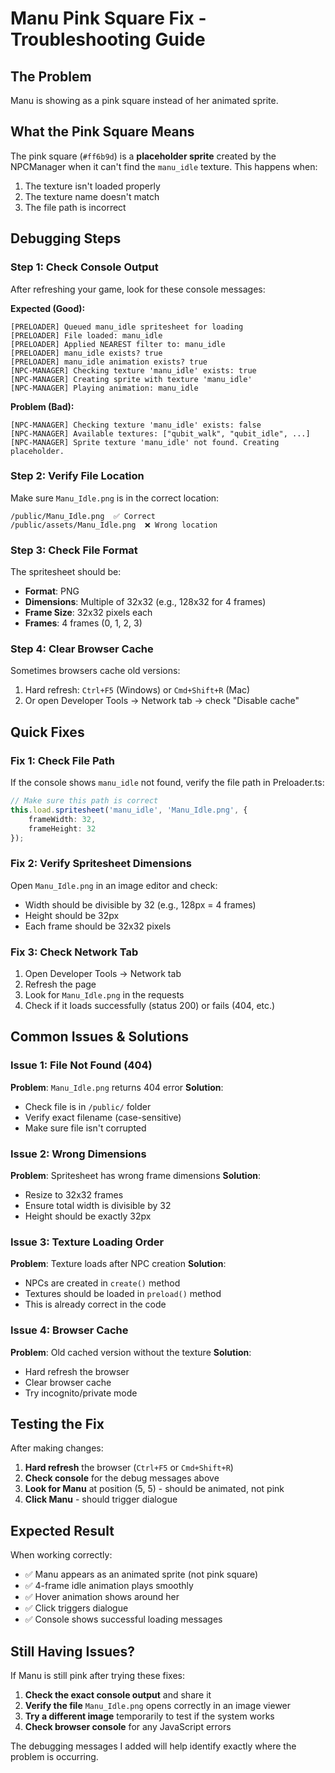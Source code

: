 # Manu Pink Square Fix - Troubleshooting Guide

## The Problem
Manu is showing as a pink square instead of her animated sprite.

## What the Pink Square Means
The pink square (`#ff6b9d`) is a **placeholder sprite** created by the NPCManager when it can't find the `manu_idle` texture. This happens when:

1. The texture isn't loaded properly
2. The texture name doesn't match
3. The file path is incorrect

## Debugging Steps

### Step 1: Check Console Output
After refreshing your game, look for these console messages:

**Expected (Good):**
```
[PRELOADER] Queued manu_idle spritesheet for loading
[PRELOADER] File loaded: manu_idle
[PRELOADER] Applied NEAREST filter to: manu_idle
[PRELOADER] manu_idle exists? true
[PRELOADER] manu_idle animation exists? true
[NPC-MANAGER] Checking texture 'manu_idle' exists: true
[NPC-MANAGER] Creating sprite with texture 'manu_idle'
[NPC-MANAGER] Playing animation: manu_idle
```

**Problem (Bad):**
```
[NPC-MANAGER] Checking texture 'manu_idle' exists: false
[NPC-MANAGER] Available textures: ["qubit_walk", "qubit_idle", ...]
[NPC-MANAGER] Sprite texture 'manu_idle' not found. Creating placeholder.
```

### Step 2: Verify File Location
Make sure `Manu_Idle.png` is in the correct location:
```
/public/Manu_Idle.png  ✅ Correct
/public/assets/Manu_Idle.png  ❌ Wrong location
```

### Step 3: Check File Format
The spritesheet should be:
- **Format**: PNG
- **Dimensions**: Multiple of 32x32 (e.g., 128x32 for 4 frames)
- **Frame Size**: 32x32 pixels each
- **Frames**: 4 frames (0, 1, 2, 3)

### Step 4: Clear Browser Cache
Sometimes browsers cache old versions:
1. Hard refresh: `Ctrl+F5` (Windows) or `Cmd+Shift+R` (Mac)
2. Or open Developer Tools → Network tab → check "Disable cache"

## Quick Fixes

### Fix 1: Check File Path
If the console shows `manu_idle` not found, verify the file path in Preloader.ts:

```typescript
// Make sure this path is correct
this.load.spritesheet('manu_idle', 'Manu_Idle.png', {
    frameWidth: 32,
    frameHeight: 32
});
```

### Fix 2: Verify Spritesheet Dimensions
Open `Manu_Idle.png` in an image editor and check:
- Width should be divisible by 32 (e.g., 128px = 4 frames)
- Height should be 32px
- Each frame should be 32x32 pixels

### Fix 3: Check Network Tab
1. Open Developer Tools → Network tab
2. Refresh the page
3. Look for `Manu_Idle.png` in the requests
4. Check if it loads successfully (status 200) or fails (404, etc.)

## Common Issues & Solutions

### Issue 1: File Not Found (404)
**Problem**: `Manu_Idle.png` returns 404 error
**Solution**: 
- Check file is in `/public/` folder
- Verify exact filename (case-sensitive)
- Make sure file isn't corrupted

### Issue 2: Wrong Dimensions
**Problem**: Spritesheet has wrong frame dimensions
**Solution**:
- Resize to 32x32 frames
- Ensure total width is divisible by 32
- Height should be exactly 32px

### Issue 3: Texture Loading Order
**Problem**: Texture loads after NPC creation
**Solution**: 
- NPCs are created in `create()` method
- Textures should be loaded in `preload()` method
- This is already correct in the code

### Issue 4: Browser Cache
**Problem**: Old cached version without the texture
**Solution**:
- Hard refresh the browser
- Clear browser cache
- Try incognito/private mode

## Testing the Fix

After making changes:

1. **Hard refresh** the browser (`Ctrl+F5` or `Cmd+Shift+R`)
2. **Check console** for the debug messages above
3. **Look for Manu** at position (5, 5) - should be animated, not pink
4. **Click Manu** - should trigger dialogue

## Expected Result

When working correctly:
- ✅ Manu appears as an animated sprite (not pink square)
- ✅ 4-frame idle animation plays smoothly
- ✅ Hover animation shows around her
- ✅ Click triggers dialogue
- ✅ Console shows successful loading messages

## Still Having Issues?

If Manu is still pink after trying these fixes:

1. **Check the exact console output** and share it
2. **Verify the file** `Manu_Idle.png` opens correctly in an image viewer
3. **Try a different image** temporarily to test if the system works
4. **Check browser console** for any JavaScript errors

The debugging messages I added will help identify exactly where the problem is occurring.

